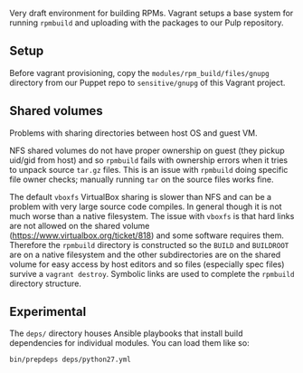 Very draft environment for building RPMs. Vagrant setups a base system for running `rpmbuild` and uploading with the packages to our Pulp repository.

## Setup

Before vagrant provisioning, copy the `modules/rpm_build/files/gnupg` directory from our Puppet repo to `sensitive/gnupg` of this Vagrant project.


## Shared volumes

Problems with sharing directories between host OS and guest VM.

NFS shared volumes do not have proper ownership on guest (they pickup uid/gid
from host) and so `rpmbuild` fails with ownership errors when it tries to unpack
source `tar.gz` files. This is an issue with `rpmbuild` doing specific file owner
checks; manually running `tar` on the source files works fine.

The default `vboxfs` VirtualBox sharing is slower than NFS and can be a problem with
very large source code compiles. In general though it is not much worse than a
native filesystem. The issue with `vboxfs` is that hard links are not allowed
on the shared volume (https://www.virtualbox.org/ticket/818) and some software
requires them. Therefore the `rpmbuild` directory is constructed so the `BUILD`
and `BUILDROOT` are on a native filesystem and the other subdirectories are on
the shared volume for easy access by host editors and so files (especially spec
files) survive a `vagrant destroy`. Symbolic links are used to complete the
`rpmbuild` directory structure.

## Experimental

The `deps/` directory houses Ansible playbooks that install build dependencies for individual modules. You can load them like so:

    bin/prepdeps deps/python27.yml

